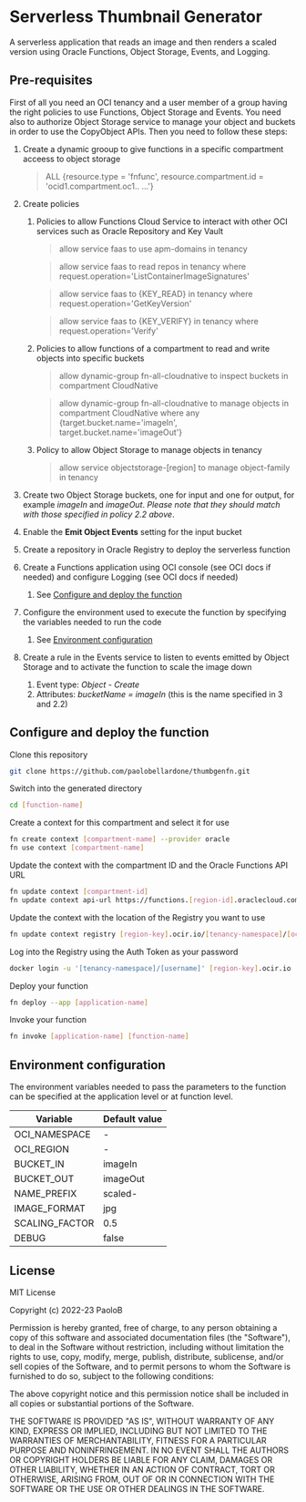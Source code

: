 # Serverless Thumbnail Generator

A serverless application that reads an image and then renders a scaled version using Oracle Functions, Object Storage, Events, and Logging.

## Pre-requisites

First of all you need an OCI tenancy and a user member of a group having the right policies to use Functions, Object Storage and Events. You need also to authorize Object Storage service to manage your object and buckets in order to use the CopyObject APIs. Then you need to follow these steps:

1. Create a dynamic grooup to give functions in a specific compartment acceess to object storage

    > ALL {resource.type = 'fnfunc', resource.compartment.id = 'ocid1.compartment.oc1.. ...'}

2. Create policies
    1. Policies to allow Functions Cloud Service to interact with other OCI services such as Oracle Repository and Key Vault

        >allow service faas to use apm-domains in tenancy

        >allow service faas to read repos in tenancy where request.operation='ListContainerImageSignatures'

        >allow service faas to {KEY_READ} in tenancy where request.operation='GetKeyVersion'

        >allow service faas to {KEY_VERIFY} in tenancy where request.operation='Verify'

    2. Policies to allow functions of a compartment to read and write objects into specific buckets

        >allow dynamic-group fn-all-cloudnative to inspect buckets in compartment CloudNative

        >allow dynamic-group fn-all-cloudnative to manage objects in compartment CloudNative where any {target.bucket.name='imageIn', target.bucket.name='imageOut'}

    3. Policy to allow Object Storage to manage objects in tenancy

        >allow service objectstorage-[region] to manage object-family in tenancy

3. Create two Object Storage buckets, one for input and one for output, for example *imageIn* and *imageOut*. *Please note that they should match with those specified in policy 2.2 above*.
4. Enable the **Emit Object Events** setting for the input bucket
5. Create a repository in Oracle Registry to deploy the serverless function
6. Create a Functions application using OCI console (see OCI docs if needed) and configure Logging (see OCI docs if needed)
    1. See [Configure and deploy the function](#configure-and-deploy-the-function)
7. Configure the environment used to execute the function by specifying the variables needed to run the code
    1. See [Environment configuration](#environment-configuration)
8. Create a rule in the Events service to listen to events emitted by Object Storage and to activate the function to scale the image down
    1. Event type: *Object - Create*
    2. Attributes: *bucketName = imageIn* (this is the name specified in 3 and 2.2)

## Configure and deploy the function

Clone this repository

```sh
git clone https://github.com/paolobellardone/thumbgenfn.git
```

Switch into the generated directory

```sh
cd [function-name]
```

Create a context for this compartment and select it for use

```sh
fn create context [compartment-name] --provider oracle
fn use context [compartment-name]
```

Update the context with the compartment ID and the Oracle Functions API URL

```sh
fn update context [compartment-id]
fn update context api-url https://functions.[region-id].oraclecloud.com
```

Update the context with the location of the Registry you want to use

```sh
fn update context registry [region-key].ocir.io/[tenancy-namespace]/[ocir-repo]
```

Log into the Registry using the Auth Token as your password

```sh
docker login -u '[tenancy-namespace]/[username]' [region-key].ocir.io
```

Deploy your function

```sh
fn deploy --app [application-name]
```

Invoke your function

```sh
fn invoke [application-name] [function-name]
```

## Environment configuration

The environment variables needed to pass the parameters to the function can be specified at the application level or at function level.

| Variable       | Default value |
|----------------|---------------|
| OCI_NAMESPACE  | -             |
| OCI_REGION     | -             |
| BUCKET_IN      | imageIn       |
| BUCKET_OUT     | imageOut      |
| NAME_PREFIX    | scaled-       |
| IMAGE_FORMAT   | jpg           |
| SCALING_FACTOR | 0.5           |
| DEBUG          | false         |

## License

MIT License

Copyright (c) 2022-23 PaoloB

Permission is hereby granted, free of charge, to any person obtaining a copy
of this software and associated documentation files (the "Software"), to deal
in the Software without restriction, including without limitation the rights
to use, copy, modify, merge, publish, distribute, sublicense, and/or sell
copies of the Software, and to permit persons to whom the Software is
furnished to do so, subject to the following conditions:

The above copyright notice and this permission notice shall be included in all
copies or substantial portions of the Software.

THE SOFTWARE IS PROVIDED "AS IS", WITHOUT WARRANTY OF ANY KIND, EXPRESS OR
IMPLIED, INCLUDING BUT NOT LIMITED TO THE WARRANTIES OF MERCHANTABILITY,
FITNESS FOR A PARTICULAR PURPOSE AND NONINFRINGEMENT. IN NO EVENT SHALL THE
AUTHORS OR COPYRIGHT HOLDERS BE LIABLE FOR ANY CLAIM, DAMAGES OR OTHER
LIABILITY, WHETHER IN AN ACTION OF CONTRACT, TORT OR OTHERWISE, ARISING FROM,
OUT OF OR IN CONNECTION WITH THE SOFTWARE OR THE USE OR OTHER DEALINGS IN THE
SOFTWARE.
